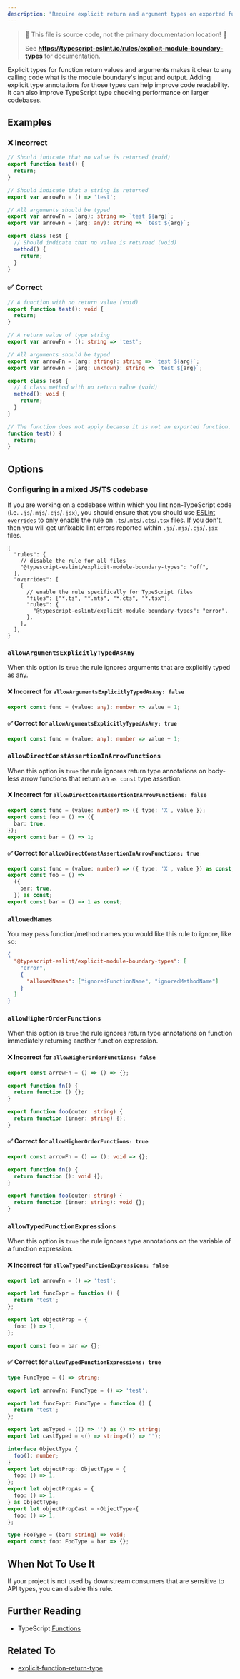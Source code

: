 ```yaml
---
description: "Require explicit return and argument types on exported functions' and classes' public class methods."
---
```


> 🛑 This file is source code, not the primary documentation location! 🛑
>
> See **https://typescript-eslint.io/rules/explicit-module-boundary-types** for documentation.

Explicit types for function return values and arguments makes it clear to any calling code what is the module boundary's input and output.
Adding explicit type annotations for those types can help improve code readability.
It can also improve TypeScript type checking performance on larger codebases.

## Examples

<!--tabs-->

### ❌ Incorrect

```ts
// Should indicate that no value is returned (void)
export function test() {
  return;
}

// Should indicate that a string is returned
export var arrowFn = () => 'test';

// All arguments should be typed
export var arrowFn = (arg): string => `test ${arg}`;
export var arrowFn = (arg: any): string => `test ${arg}`;

export class Test {
  // Should indicate that no value is returned (void)
  method() {
    return;
  }
}
```

### ✅ Correct

```ts
// A function with no return value (void)
export function test(): void {
  return;
}

// A return value of type string
export var arrowFn = (): string => 'test';

// All arguments should be typed
export var arrowFn = (arg: string): string => `test ${arg}`;
export var arrowFn = (arg: unknown): string => `test ${arg}`;

export class Test {
  // A class method with no return value (void)
  method(): void {
    return;
  }
}

// The function does not apply because it is not an exported function.
function test() {
  return;
}
```

## Options

### Configuring in a mixed JS/TS codebase

If you are working on a codebase within which you lint non-TypeScript code (i.e. `.js`/`.mjs`/`.cjs`/`.jsx`), you should ensure that you should use [ESLint `overrides`](https://eslint.org/docs/user-guide/configuring#disabling-rules-only-for-a-group-of-files) to only enable the rule on `.ts`/`.mts`/`.cts`/`.tsx` files. If you don't, then you will get unfixable lint errors reported within `.js`/`.mjs`/`.cjs`/`.jsx` files.

```jsonc
{
  "rules": {
    // disable the rule for all files
    "@typescript-eslint/explicit-module-boundary-types": "off",
  },
  "overrides": [
    {
      // enable the rule specifically for TypeScript files
      "files": ["*.ts", "*.mts", "*.cts", "*.tsx"],
      "rules": {
        "@typescript-eslint/explicit-module-boundary-types": "error",
      },
    },
  ],
}
```

### `allowArgumentsExplicitlyTypedAsAny`

When this option is `true` the rule ignores arguments that are explicitly typed as any.

<!--tabs-->

#### ❌ Incorrect for `allowArgumentsExplicitlyTypedAsAny: false`

```ts option='{ "allowArgumentsExplicitlyTypedAsAny": false }'
export const func = (value: any): number => value + 1;
```

#### ✅ Correct for `allowArgumentsExplicitlyTypedAsAny: true`

```ts option='{ "allowArgumentsExplicitlyTypedAsAny": true }'
export const func = (value: any): number => value + 1;
```

### `allowDirectConstAssertionInArrowFunctions`

When this option is `true` the rule ignores return type annotations on body-less arrow functions that return an `as const` type assertion.

<!--tabs-->

#### ❌ Incorrect for `allowDirectConstAssertionInArrowFunctions: false`

```ts option='{ "allowDirectConstAssertionInArrowFunctions": false }'
export const func = (value: number) => ({ type: 'X', value });
export const foo = () => ({
  bar: true,
});
export const bar = () => 1;
```

#### ✅ Correct for `allowDirectConstAssertionInArrowFunctions: true`

```ts option='{ "allowDirectConstAssertionInArrowFunctions": true }'
export const func = (value: number) => ({ type: 'X', value }) as const;
export const foo = () =>
  ({
    bar: true,
  }) as const;
export const bar = () => 1 as const;
```

### `allowedNames`

You may pass function/method names you would like this rule to ignore, like so:

```json
{
  "@typescript-eslint/explicit-module-boundary-types": [
    "error",
    {
      "allowedNames": ["ignoredFunctionName", "ignoredMethodName"]
    }
  ]
}
```

### `allowHigherOrderFunctions`

When this option is `true` the rule ignores return type annotations on function immediately returning another function expression.

<!--tabs-->

#### ❌ Incorrect for `allowHigherOrderFunctions: false`

```ts option='{ "allowHigherOrderFunctions": false }'
export const arrowFn = () => () => {};

export function fn() {
  return function () {};
}

export function foo(outer: string) {
  return function (inner: string) {};
}
```

#### ✅ Correct for `allowHigherOrderFunctions: true`

```ts option='{ "allowHigherOrderFunctions": true }'
export const arrowFn = () => (): void => {};

export function fn() {
  return function (): void {};
}

export function foo(outer: string) {
  return function (inner: string): void {};
}
```

### `allowTypedFunctionExpressions`

When this option is `true` the rule ignores type annotations on the variable of a function expression.

<!--tabs-->

#### ❌ Incorrect for `allowTypedFunctionExpressions: false`

```ts option='{ "allowTypedFunctionExpressions": false }'
export let arrowFn = () => 'test';

export let funcExpr = function () {
  return 'test';
};

export let objectProp = {
  foo: () => 1,
};

export const foo = bar => {};
```

#### ✅ Correct for `allowTypedFunctionExpressions: true`

```ts option='{ "allowTypedFunctionExpressions": true }'
type FuncType = () => string;

export let arrowFn: FuncType = () => 'test';

export let funcExpr: FuncType = function () {
  return 'test';
};

export let asTyped = (() => '') as () => string;
export let castTyped = <() => string>(() => '');

interface ObjectType {
  foo(): number;
}
export let objectProp: ObjectType = {
  foo: () => 1,
};
export let objectPropAs = {
  foo: () => 1,
} as ObjectType;
export let objectPropCast = <ObjectType>{
  foo: () => 1,
};

type FooType = (bar: string) => void;
export const foo: FooType = bar => {};
```

## When Not To Use It

If your project is not used by downstream consumers that are sensitive to API types, you can disable this rule.

## Further Reading

- TypeScript [Functions](https://www.typescriptlang.org/docs/handbook/functions.html#function-types)

## Related To

- [explicit-function-return-type](./explicit-function-return-type.md)
